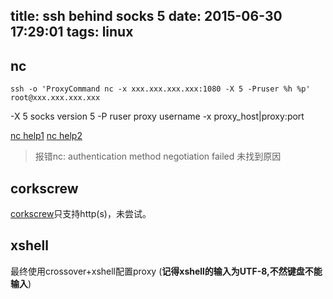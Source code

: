 title: ssh behind socks 5
date: 2015-06-30 17:29:01
tags: linux
---
## nc
```
ssh -o 'ProxyCommand nc -x xxx.xxx.xxx.xxx:1080 -X 5 -Pruser %h %p' root@xxx.xxx.xxx.xxx
```
-X 5 socks version 5
-P ruser proxy username
-x proxy_host|proxy:port

[nc help1](http://www.computerhope.com/unix/nc.htm)
[nc help2](https://en.wikibooks.org/wiki/OpenSSH/Cookbook/Proxies_and_Jump_Hosts)
>报错nc: authentication method negotiation failed
未找到原因

## corkscrew
[corkscrew](http://wiki.kartbuilding.net/index.php/Corkscrew_-_ssh_over_https)只支持http(s)，未尝试。
<!--more-->

## xshell
最终使用crossover+xshell配置proxy (**记得xshell的输入为UTF-8,不然键盘不能输入**)
